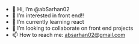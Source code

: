 - 👋 Hi, I’m @abSarhan02
- 👀 I’m interested in front end!!
- 🌱 I’m currently learning react 
- 💞️ I’m looking to collaborate on front end projects
- 📫 How to reach me: absarhan02@gmail.com

<!---
abSarhan02/abSarhan02 is a ✨ special ✨ repository because its `README.md` (this file) appears on your GitHub profile.
You can click the Preview link to take a look at your changes.
--->
